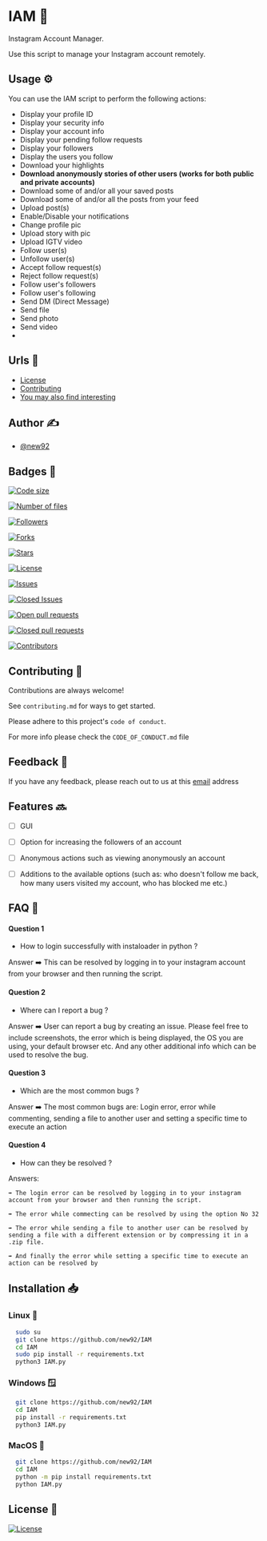 # IAM 🤖

Instagram Account Manager.

Use this script to manage your Instagram account remotely.


## Usage ⚙️

You can use the IAM script to perform the following actions:
- Display your profile ID
- Display your security info
- Display your account info
- Display your pending follow requests
- Display your followers
- Display the users you follow
- Download your highlights
- **Download anonymously stories of other users (works for both public and private accounts)**
- Download some of and/or all your saved posts
- Download some of and/or all the posts from your feed
- Upload post(s)
- Enable/Disable your notifications
- Change profile pic
- Upload story with pic
- Upload IGTV video
- Follow user(s)
- Unfollow user(s)
- Accept follow request(s)
- Reject follow request(s)
- Follow user's followers
- Follow user's following
- Send DM (Direct Message)
- Send file
- Send photo
- Send video
- 

## Urls 🔗

 - [License](https://github.com/new92/IAM/blob/main/LICENSE)
 - [Contributing](https://github.com/new92/IAM/blob/main/CONTRIBUTING.md)
 - [You may also find interesting](https://github.com/new92?tab=repositories)


## Author ✍️

- [@new92](https://www.github.com/new92)


## Badges 📛


[![Code size](https://img.shields.io/github/languages/code-size/new92/IAM?style=for-the-badge)](https://img.shields.io/github/languages/code-size/new92/IAM)

[![Number of files](https://img.shields.io/github/directory-file-count/new92/IAM?style=for-the-badge)](https://img.shields.io/github/directory-file-count/new92/IAM)

[![Followers](https://img.shields.io/github/followers/new92?style=for-the-badge)](https://img.shields.io/github/followers/new92?style=social)

[![Forks](https://img.shields.io/github/forks/new92/IAM?style=for-the-badge)](https://img.shields.io/github/forks/new92/IAM?style=social)

[![Stars](https://img.shields.io/github/stars/new92/IAM?style=for-the-badge)](https://img.shields.io/github/stars/new92/IAM?style=social)

[![License](https://img.shields.io/github/license/new92/IAM?style=for-the-badge)](https://img.shields.io/github/license/new92/IAM)

[![Issues](https://img.shields.io/github/issues-raw/new92/IAM?style=for-the-badge)](https://img.shields.io/github/issues-raw/new92/IAM)

[![Closed Issues](https://img.shields.io/github/issues-closed-raw/new92/IAM?style=for-the-badge)](https://img.shields.io/github/issues-closed-raw/new92/IAM)

[![Open pull requests](https://img.shields.io/github/issues-pr-raw/new92/IAM?style=for-the-badge)](https://img.shields.io/github/issues-pr-raw/new92/IAM)

[![Closed pull requests](https://img.shields.io/github/issues-pr-closed-raw/new92/IAM?style=for-the-badge)](https://img.shields.io/github/issues-pr-closed-raw/new92/IAM)

[![Contributors](https://img.shields.io/github/contributors/new92/IAM?style=for-the-badge)](https://img.shields.io/github/contributors/new92/IAM)


## Contributing 🤝

Contributions are always welcome!

See `contributing.md` for ways to get started.

Please adhere to this project's `code of conduct`.

For more info please check the `CODE_OF_CONDUCT.md` file


## Feedback 💭

If you have any feedback, please reach out to us at this <a href="mailto:new92github@gmail.com">email</a> address


## Features 🔜

- [ ] GUI
- [ ] Option for increasing the followers of an account
- [ ] Anonymous actions such as viewing anonymously an account
- [ ] Additions to the available options (such as: who doesn't follow me back, how many users visited my account, who has blocked me etc.)


## FAQ 🤔

#### Question 1

- How to login successfully with instaloader in python ?

Answer ➡️ This can be resolved by logging in to your instagram account from your browser and then running the script.

#### Question 2

- Where can I report a bug ?

Answer ➡️ User can report a bug by creating an issue. Please feel free to include screenshots, the error which is being displayed, the OS you are using, your default browser etc. And any other additional info which can be used to resolve the bug.

#### Question 3

- Which are the most common bugs ?

Answer ➡️ The most common bugs are: Login error, error while commenting, sending a file to another user and setting a specific time to execute an action

#### Question 4

- How can they be resolved ?

Answers:

    ➡️ The login error can be resolved by logging in to your instagram account from your browser and then running the script.
    
    ➡️ The error while commecting can be resolved by using the option No 32 
    
    ➡️ The error while sending a file to another user can be resolved by sending a file with a different extension or by compressing it in a .zip file.
    
    ➡️ And finally the error while setting a specific time to execute an action can be resolved by 


## Installation 📥

### Linux 🐧

```bash
  sudo su
  git clone https://github.com/new92/IAM
  cd IAM
  sudo pip install -r requirements.txt
  python3 IAM.py
```

### Windows 🪟

```bash
  git clone https://github.com/new92/IAM
  cd IAM
  pip install -r requirements.txt
  python3 IAM.py
```

### MacOS 🍎

```bash
  git clone https://github.com/new92/IAM
  cd IAM
  python -m pip install requirements.txt
  python IAM.py
```
    
## License 📄

[![License](https://img.shields.io/github/license/new92/IAM?style=for-the-badge)](https://img.shields.io/github/license/new92/IAM)

